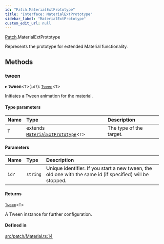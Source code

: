 ```yaml
---
id: "Patch.MaterialExtPrototype"
title: "Interface: MaterialExtPrototype"
sidebar_label: "MaterialExtPrototype"
custom_edit_url: null
---
```


[Patch](../namespaces/Patch.md).MaterialExtPrototype

Represents the prototype for extended Material functionality.

## Methods

### tween

▸ **tween**<`T`\>(`id?`): [`Tween`](../classes/Tweening.Tween.md)<`T`\>

Initiates a Tween animation for the material.

#### Type parameters

| Name | Type | Description |
| :------ | :------ | :------ |
| `T` | extends [`MaterialExtPrototype`](Patch.MaterialExtPrototype.md)<`T`\> | The type of the target. |

#### Parameters

| Name | Type | Description |
| :------ | :------ | :------ |
| `id?` | `string` | Unique identifier. If you start a new tween, the old one with the same id (if specified) will be stopped. |

#### Returns

[`Tween`](../classes/Tweening.Tween.md)<`T`\>

A Tween instance for further configuration.

#### Defined in

[src/patch/Material.ts:14](https://github.com/agargaro/three.ez/blob/935aabc/src/patch/Material.ts#L14)
